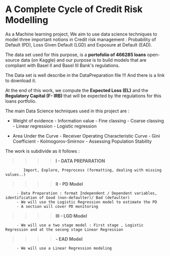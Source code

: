 # A Complete Cycle of Credit Risk Modelling 

As a Machine learning project, We aim to use data science techniques to model three important notions in Credit risk management :
Probability of Default (PD), Loss Given Default (LGD) and Exposure at Default (EAD).

The data set used for this purpose, is a <b>portofolio of 466285 loans</b> open-source data (on Kaggle) and our purpose is to build models that are compliant with Basel II and Basel III Bank's regulations.

The Data set is well describe in the DataPreparation file !!! And there is a link to download it.

At the end of this work, we compute the <b>Expected Loss (EL)</b> and the <b>Regulatory Capital (F- IRB) </b>  that will be expected by the regulations for this loans portfolio.

The main Data Science techniques used in this project are :

- Weight of evidence   - Information value   - Fine classing   - Coarse classing   - Linear regression - Logistic regression

- Area Under the Curve  - Receiver Operating Characteristic Curve - Gini Coefficient - Kolmogorov-Smirnov - Assessing Population Stability


The work is subdivide as it follows :

>>>> <b> I - DATA PREPARATION </b>
      
            Import, Explore, Preprocess (formatting, dealing with missing values..)
 
>>>> <b> II - PD Model </b>
           
         - Data Preparation : format Independent / Dependent variables, identification of Good (non-defaulter)/ Bad (defaulter)
         - We will use the Logistic Regression model to estimate the PD
         - A section will cover PD monitoring
    
>>>> <b> III - LGD Model </b>

         - We will use a two stage model : First stage , Logistic Regression and at the secong stage Linear Regression 

>>>> <b>  - EAD Model </b>
                    
         - We will use a Linear Regression modeling


           
    

